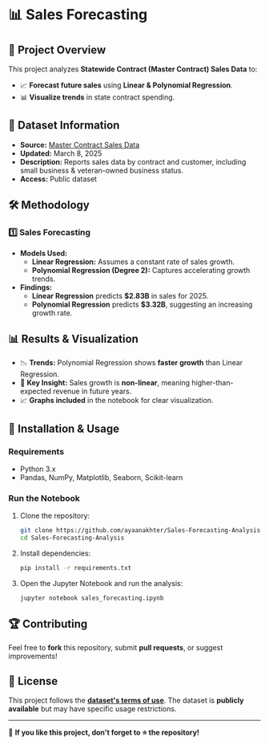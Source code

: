 # 📊 Sales Forecasting 

## 🚀 Project Overview
This project analyzes **Statewide Contract (Master Contract) Sales Data** to:
- 📈 **Forecast future sales** using **Linear & Polynomial Regression**.
- 📊 **Visualize trends** in state contract spending.

## 📂 Dataset Information
- **Source:** [Master Contract Sales Data](https://catalog.data.gov/dataset/master-contract-sales-data-by-customer-contract-vendor)
- **Updated:** March 8, 2025
- **Description:** Reports sales data by contract and customer, including small business & veteran-owned business status.
- **Access:** Public dataset

## 🛠️ Methodology
### **1️⃣ Sales Forecasting**
- **Models Used:**
  - **Linear Regression:** Assumes a constant rate of sales growth.
  - **Polynomial Regression (Degree 2):** Captures accelerating growth trends.
- **Findings:**
  - **Linear Regression** predicts **$2.83B** in sales for 2025.
  - **Polynomial Regression** predicts **$3.32B**, suggesting an increasing growth rate.

## 📊 Results & Visualization
- 📉 **Trends:** Polynomial Regression shows **faster growth** than Linear Regression.
- 📌 **Key Insight:** Sales growth is **non-linear**, meaning higher-than-expected revenue in future years.
- 📈 **Graphs included** in the notebook for clear visualization.

## 🔧 Installation & Usage
### **Requirements**
- Python 3.x
- Pandas, NumPy, Matplotlib, Seaborn, Scikit-learn

### **Run the Notebook**
1. Clone the repository:
   ```bash
   git clone https://github.com/ayaanakhter/Sales-Forecasting-Analysis.git
   cd Sales-Forecasting-Analysis
   ```
2. Install dependencies:
   ```bash
   pip install -r requirements.txt
   ```
3. Open the Jupyter Notebook and run the analysis:
   ```bash
   jupyter notebook sales_forecasting.ipynb
   ```

## 🏆 Contributing
Feel free to **fork** this repository, submit **pull requests**, or suggest improvements!

## 📜 License
This project follows the **[dataset's terms of use](https://catalog.data.gov/dataset/master-contract-sales-data-by-customer-contract-vendor)**. The dataset is **publicly available** but may have specific usage restrictions.

---
🚀 **If you like this project, don't forget to ⭐ the repository!**

